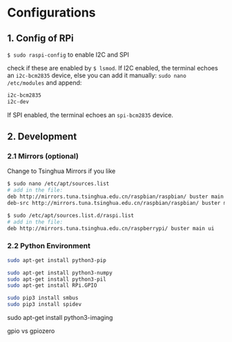 # Configurations
## 1. Config of RPi
`$ sudo raspi-config` to enable I2C and SPI

check if these are enabled by `$ lsmod`. If I2C enabled, the terminal echoes an `i2c-bcm2835` device, else you can add it manually: `sudo nano /etc/modules` and append:

```sh
i2c-bcm2835
i2c-dev
```

If SPI enabled, the terminal echoes an `spi-bcm2835` device.

## 2. Development
### 2.1 Mirrors (optional)
Change to Tsinghua Mirrors if you like

```sh
$ sudo nano /etc/apt/sources.list
# add in the file:
deb http://mirrors.tuna.tsinghua.edu.cn/raspbian/raspbian/ buster main non-free contrib rpi
deb-src http://mirrors.tuna.tsinghua.edu.cn/raspbian/raspbian/ buster main non-free contrib rpi

$ sudo /etc/apt/sources.list.d/raspi.list
# add in the file:
deb http://mirrors.tuna.tsinghua.edu.cn/raspberrypi/ buster main ui
```
### 2.2 Python Environment

```sh
sudo apt-get install python3-pip

sudo apt-get install python3-numpy
sudo apt-get install python3-pil
sudo apt-get install RPi.GPIO

sudo pip3 install smbus
sudo pip3 install spidev
```
sudo apt-get install python3-imaging


gpio vs gpiozero
<!--stackedit_data:
eyJoaXN0b3J5IjpbMzcwMDE4ODksMjEwNjQwMDEzLC0xNTI1Mj
A4NDE3LDE2MTQ1MDY2MjksLTIzNjA3MzU1MCwtMTYzMDA3MDIy
LDE4MDkzNDA4MjgsMTk4MjIwNDEwMSwxNTk4MzYxMjQxLDE1OT
cwMTU3MjYsMTE4Nzg5OTAwMiw5MTY1MTU3NTIsLTM0OTYzOTMz
MCw4NDQ3MjI3NjUsMTAxODA5MTQ1OV19
-->